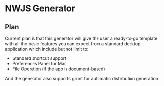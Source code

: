 # NWJS Generator
## Plan
Current plan is that this generator will give the user a ready-to-go template with all the basic features you can expect from a standard desktop application which include but not limit to:

* Standard shortcut support
* Preferences Panel for Mac
* File Operation (if the app is document-based)

And the generator also supports grunt for automatic distribution generation.